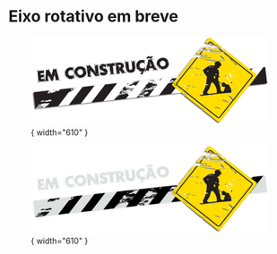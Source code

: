 # Eixo rotativo em breve

<figure markdown="span">
  
  ![](../images/construcao-light.png#only-light){ width="610" }
  <figcaption></figcaption>

  ![](../images/construcao-dark.png#only-dark){ width="610" }
  <figcaption></figcaption>
  
</figure>